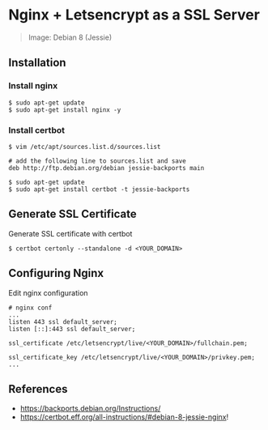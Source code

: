 # Nginx + Letsencrypt as a SSL Server

> Image: Debian 8 (Jessie)

## Installation

### Install nginx 
```
$ sudo apt-get update
$ sudo apt-get install nginx -y
```

### Install certbot

```
$ vim /etc/apt/sources.list.d/sources.list

# add the following line to sources.list and save
deb http://ftp.debian.org/debian jessie-backports main

$ sudo apt-get update
$ sudo apt-get install certbot -t jessie-backports
```

## Generate SSL Certificate

Generate SSL certificate with certbot
```
$ certbot certonly --standalone -d <YOUR_DOMAIN>
```

## Configuring Nginx

Edit nginx configuration
```
# nginx conf
...
listen 443 ssl default_server;
listen [::]:443 ssl default_server;

ssl_certificate /etc/letsencrypt/live/<YOUR_DOMAIN>/fullchain.pem;

ssl_certificate_key /etc/letsencrypt/live/<YOUR_DOMAIN>/privkey.pem;
...
```

## References
- https://backports.debian.org/Instructions/
- https://certbot.eff.org/all-instructions/#debian-8-jessie-nginx!

